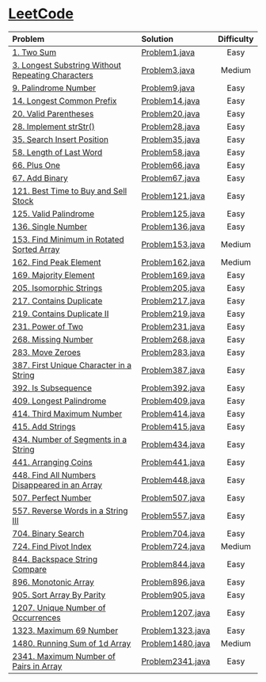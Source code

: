 # [LeetCode](https://leetcode.com)

| Problem                                                                                                                           | Solution                                          | Difficulty |
|:----------------------------------------------------------------------------------------------------------------------------------|:--------------------------------------------------|:----------:|
| [1. Two Sum](https://leetcode.com/problems/two-sum)                                                                               | [Problem1.java](src/problems/Problem1.java)       |    Easy    |
| [3. Longest Substring Without Repeating Characters](https://leetcode.com/problems/longest-substring-without-repeating-characters) | [Problem3.java](src/problems/Problem3.java)       |   Medium   |
| [9. Palindrome Number](https://leetcode.com/problems/palindrome-number)                                                           | [Problem9.java](src/problems/Problem9.java)       |    Easy    |
| [14. Longest Common Prefix](https://leetcode.com/problems/longest-common-prefix)                                                  | [Problem14.java](src/problems/Problem14.java)     |    Easy    |
| [20. Valid Parentheses](https://leetcode.com/problems/valid-parentheses)                                                          | [Problem20.java](src/problems/Problem20.java)     |    Easy    |
| [28. Implement strStr()](https://leetcode.com/problems/implement-strstr)                                                          | [Problem28.java](src/problems/Problem28.java)     |    Easy    |
| [35. Search Insert Position](https://leetcode.com/problems/search-insert-position)                                                | [Problem35.java](src/problems/Problem35.java)     |    Easy    |
| [58. Length of Last Word](https://leetcode.com/problems/length-of-last-word)                                                      | [Problem58.java](src/problems/Problem58.java)     |    Easy    |
| [66. Plus One](https://leetcode.com/problems/plus-one)                                                                            | [Problem66.java](src/problems/Problem66.java)     |    Easy    |
| [67. Add Binary](https://leetcode.com/problems/add-binary)                                                                        | [Problem67.java](src/problems/Problem67.java)     |    Easy    |
| [121. Best Time to Buy and Sell Stock](https://leetcode.com/problems/best-time-to-buy-and-sell-stock)                             | [Problem121.java](src/problems/Problem121.java)   |    Easy    |
| [125. Valid Palindrome](https://leetcode.com/problems/valid-palindrome)                                                           | [Problem125.java](src/problems/Problem125.java)   |    Easy    |
| [136. Single Number](https://leetcode.com/problems/single-number)                                                                 | [Problem136.java](src/problems/Problem136.java)   |    Easy    |
| [153. Find Minimum in Rotated Sorted Array](https://leetcode.com/problems/find-minimum-in-rotated-sorted-array)                   | [Problem153.java](src/problems/Problem153.java)   |   Medium   |
| [162. Find Peak Element](https://leetcode.com/problems/find-peak-element)                                                         | [Problem162.java](src/problems/Problem162.java)   |   Medium   |
| [169. Majority Element](https://leetcode.com/problems/majority-element)                                                           | [Problem169.java](src/problems/Problem169.java)   |    Easy    |
| [205. Isomorphic Strings](https://leetcode.com/problems/isomorphic-strings)                                                       | [Problem205.java](src/problems/Problem205.java)   |    Easy    |
| [217. Contains Duplicate](https://leetcode.com/problems/contains-duplicate)                                                       | [Problem217.java](src/problems/Problem217.java)   |    Easy    |
| [219. Contains Duplicate II](https://leetcode.com/problems/contains-duplicate-ii)                                                 | [Problem219.java](src/problems/Problem219.java)   |    Easy    |
| [231. Power of Two](https://leetcode.com/problems/power-of-two)                                                                   | [Problem231.java](src/problems/Problem231.java)   |    Easy    |
| [268. Missing Number](https://leetcode.com/problems/missing-number)                                                               | [Problem268.java](src/problems/Problem268.java)   |    Easy    |
| [283. Move Zeroes](https://leetcode.com/problems/move-zeroes)                                                                     | [Problem283.java](src/problems/Problem283.java)   |    Easy    |
| [387. First Unique Character in a String](https://leetcode.com/problems/first-unique-character-in-a-string)                       | [Problem387.java](src/problems/Problem387.java)   |    Easy    |
| [392. Is Subsequence](https://leetcode.com/problems/is-subsequence)                                                               | [Problem392.java](src/problems/Problem392.java)   |    Easy    |
| [409. Longest Palindrome](https://leetcode.com/problems/longest-palindrome)                                                       | [Problem409.java](src/problems/Problem409.java)   |    Easy    |
| [414. Third Maximum Number](https://leetcode.com/problems/third-maximum-number)                                                   | [Problem414.java](src/problems/Problem414.java)   |    Easy    |
| [415. Add Strings](https://leetcode.com/problems/add-strings)                                                                     | [Problem415.java](src/problems/Problem415.java)   |    Easy    |
| [434. Number of Segments in a String](https://leetcode.com/problems/number-of-segments-in-a-string)                               | [Problem434.java](src/problems/Problem434.java)   |    Easy    |
| [441. Arranging Coins](https://leetcode.com/problems/arranging-coins)                                                             | [Problem441.java](src/problems/Problem441.java)   |    Easy    |
| [448. Find All Numbers Disappeared in an Array](https://leetcode.com/problems/find-all-numbers-disappeared-in-an-array)           | [Problem448.java](src/problems/Problem448.java)   |    Easy    |
| [507. Perfect Number](https://leetcode.com/problems/perfect-number)                                                               | [Problem507.java](src/problems/Problem507.java)   |    Easy    |
| [557. Reverse Words in a String III](https://leetcode.com/problems/reverse-words-in-a-string-iii)                                 | [Problem557.java](src/problems/Problem557.java)   |    Easy    |
| [704. Binary Search](https://leetcode.com/problems/binary-search)                                                                 | [Problem704.java](src/problems/Problem704.java)   |    Easy    |
| [724. Find Pivot Index](https://leetcode.com/problems/find-pivot-index)                                                           | [Problem724.java](src/problems/Problem724.java)   |   Medium   |
| [844. Backspace String Compare](https://leetcode.com/problems/backspace-string-compare)                                           | [Problem844.java](src/problems/Problem844.java)   |    Easy    |
| [896. Monotonic Array](https://leetcode.com/problems/monotonic-array)                                                             | [Problem896.java](src/problems/Problem896.java)   |    Easy    |
| [905. Sort Array By Parity](https://leetcode.com/problems/sort-array-by-parity)                                                   | [Problem905.java](src/problems/Problem905.java)   |    Easy    |
| [1207. Unique Number of Occurrences](https://leetcode.com/problems/unique-number-of-occurrences)                                  | [Problem1207.java](src/problems/Problem1207.java) |    Easy    |
| [1323. Maximum 69 Number](https://leetcode.com/problems/maximum-69-number)                                                        | [Problem1323.java](src/problems/Problem1323.java) |    Easy    |
| [1480. Running Sum of 1d Array](https://leetcode.com/problems/running-sum-of-1d-arra)                                             | [Problem1480.java](src/problems/Problem1480.java) |   Medium   |
| [2341. Maximum Number of Pairs in Array](https://leetcode.com/problems/maximum-number-of-pairs-in-array)                          | [Problem2341.java](src/problems/Problem2341.java) |    Easy    |
